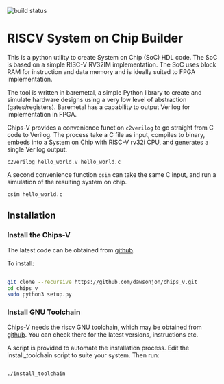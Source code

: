 ![build status](https://travis-ci.org/dawsonjon/chips_v.svg?branch=master)

# RISCV System on Chip Builder

This is a python utility to create System on Chip (SoC) HDL code. The SoC is based on a simple RISC-V RV32IM implementation. The SoC uses block RAM for instruction and data memory and is ideally suited to FPGA implementation. 

The tool is written in baremetal, a simple Python library to create and simulate hardware designs using a very low level of abstraction (gates/registers). Baremetal has a capability to output Verilog for implementation in FPGA.

Chips-V provides a convenience function `c2verilog` to go straight from C code to Verilog. The process take a C file as input, compiles to binary, embeds into a System on Chip with RISC-V rv32i CPU, and generates a single Verilog output.

```
c2verilog hello_world.v hello_world.c

```

A second convenience function `csim` can take the same C input, and run a simulation of the resulting system on chip.

```
csim hello_world.c

```

## Installation

### Install the Chips-V

The latest code can be obtained from [github](https://github.com/dawsonjon/chips_v).

To install:

``` bash

git clone --recursive https://github.com/dawsonjon/chips_v.git
cd chips_v
sudo python3 setup.py

```


### Install GNU Toolchain

Chips-V needs the riscv GNU toolchain, which may be obtained from
[github](https://github.com/riscv/riscv-gnu-toolchain). You can check there 
for the latest versions, instructions etc.

A script is provided to automate the installation process. Edit the
install_toolchain script to suite your system. Then run:

``` bash

./install_toolchain

```

